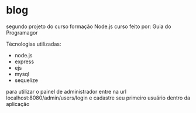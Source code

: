 # blog
segundo projeto do curso formação Node.js
curso feito por: Guia do Programagor

Técnologias utilizadas:
- node.js
- express
- ejs
- mysql
- sequelize

para utilizar o painel de administrador entre na url localhost:8080/admin/users/login e cadastre seu primeiro usuário dentro da aplicação
